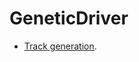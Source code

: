 # GeneticDriver

- [Track generation](https://pdfs.semanticscholar.org/e263/3f542e8e9b673e98c68d0e6e6c6d13fe5ed0.pdf).
